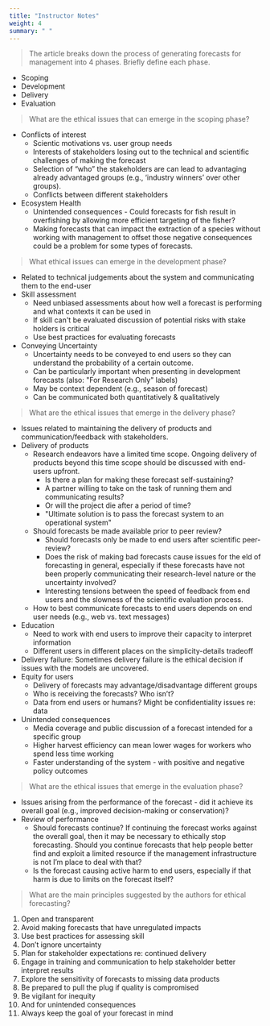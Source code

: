 ```yaml
---
title: "Instructor Notes"
weight: 4
summary: " "
---
```


> The article breaks down the process of generating forecasts for management into 4 phases. Briefly define each phase.

* Scoping
* Development
* Delivery
* Evaluation

> What are the ethical issues that can emerge in the scoping phase?

* Conflicts of interest
  * Scientic motivations vs. user group needs
  * Interests of stakeholders losing out to the technical and scientific challenges of making the forecast
  * Selection of “who” the stakeholders are can lead to advantaging already advantaged groups (e.g., ‘industry winners’ over other groups).
  * Conflicts between different stakeholders
* Ecosystem Health
  * Unintended consequences - Could forecasts for fish result in overfishing by allowing more efficient targeting of the fisher? 
  * Making forecasts that can impact the extraction of a species without working with management to offset those negative consequences could be a problem for some types of forecasts.

> What ethical issues can emerge in the development phase?

* Related to technical judgements about the system and communicating them to the end-user
* Skill assessment
  * Need unbiased assessments about how well a forecast is performing and what contexts it can be used in
  * If skill can't be evaluated discussion of potential risks with stake holders is critical
  * Use best practices for evaluating forecasts
* Conveying Uncertainty
  * Uncertainty needs to be conveyed to end users so they can understand the probability of a certain outcome.
  * Can be particularly important when presenting in development forecasts (also: "For Research Only" labels)
  * May be context dependent (e.g., season of forecast)
  * Can be communicated both quantitatively & qualitatively

> What are the ethical issues that emerge in the delivery phase?

* Issues related to maintaining the delivery of products and communication/feedback with stakeholders.
* Delivery of products
  * Research endeavors have a limited time scope. Ongoing delivery of products beyond this time scope should be discussed with end-users upfront.
    * Is there a plan for making these forecast self-sustaining?
    * A partner willing to take on the task of running them and communicating results?
    * Or will the project die after a period of time?
    * "Ultimate solution is to pass the forecast system to an operational system"
  * Should forecasts be made available prior to peer review?
    * Should forecasts only be made to end users after scientific peer-review?
    * Does the risk of making bad forecasts cause issues for the eld of forecasting in general, especially if these forecasts have not been properly communicating their research-level nature or the uncertainty involved?
    * Interesting tensions between the speed of feedback from end users and the slowness of the scientific evaluation process.
  * How to best communicate forecasts to end users depends on end user needs (e.g., web vs. text messages)
* Education
  * Need to work with end users to improve their capacity to interpret information
  * Different users in different places on the simplicity-details tradeoff
* Delivery failure: Sometimes delivery failure is the ethical decision if issues with the models are uncovered.
* Equity for users
  * Delivery of forecasts may advantage/disadvantage different groups
  * Who is receiving the forecasts? Who isn’t?
  * Data from end users or humans? Might be confidentiality issues re: data
* Unintended consequences
  * Media coverage and public discussion of a forecast intended for a specific group
  * Higher harvest efficiency can mean lower wages for workers who spend less time working
  * Faster understanding of the system - with positive and negative policy outcomes

> What are the ethical issues that emerge in the evaluation phase?

* Issues arising from the performance of the forecast - did it achieve its overall goal (e.g., improved decision-making or conservation)?
* Review of performance
  * Should forecasts continue? If continuing the forecast works against the overall goal, then it may be necessary to ethically stop forecasting. Should you continue forecasts that help people better find and exploit a limited resource if the management infrastructure is not I’m place to deal with that?
  * Is the forecast causing active harm to end users, especially if that harm is due to limits on the forecast itself?

> What are the main principles suggested by the authors for ethical forecasting?

1. Open and transparent
2. Avoid making forecasts that have unregulated impacts
3. Use best practices for assessing skill
4. Don’t ignore uncertainty
5. Plan for stakeholder expectations re: continued delivery
6. Engage in training and communication to help stakeholder better interpret results
7. Explore the sensitivity of forecasts to missing data products
8. Be prepared to pull the plug if quality is compromised
9. Be vigilant for inequity
10. And for unintended consequences
11. Always keep the goal of your forecast in mind